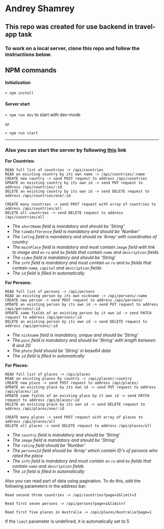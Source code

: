 # Andrey Shamrey

## This repo was created for use backend in travel-app task

### To work on a local server, clone this repo and follow the instructions below.

## NPM commands

#### Initialization
`> npm install`

#### Server start
`> npm run dev` to start with dev-mode 

or

`> npm run start`

--- 

### Also you can start the server by following [this](https://travel-app-back-113.herokuapp.com/) link 

__For Countries:__
```
READ full list of countries -> /api/countries
READ an existing country by its own name -> /api/countries/:name
CREATE new country -> send POST request to address /api/countries 
UPDATE an existing country by its own id -> send PUT request to address /api/countries/:id
DELETE an existing country by its own id -> send DELETE request to address /api/countries/one/:id

CREATE many countries -> send POST request with array of countries to address /api/countries/all
DELETE all countries -> send DELETE request to address /api/countries/all
```
 - _The `shortName` field is mandatory and should be 'String'_
 - _The `timeDifference` field is mandatory and should be 'Number'_
 - _The `latlng` field is mandatory and should ne 'Array' with coordinates of country_
 - _The `mainPlace` field is mandatory and must contain `image` field with link to image and `en` `ru` and `be` fields that contain `name` and `description` fields_
 - _The `video` field is mandatory and should be 'String'_
 - _The `info` field is mandatory and must contain `en` `ru` and `be` fields that contain `name`, `capital` and `description` fields_
 - _The `id` field is filled in automatically_

__For Persons:__
```
READ full list of persons -> /api/persons
READ an existing person by its own nickname -> /api/persons/:name
CREATE new person -> send POST request to address /api/persons/ 
UPDATE an existing person by its own id -> send PUT request to address /api/persons/:id
UPDATE same fields of an existing person by it own id -> send PATCH request to address /api/persons/:id
DELETE an existing person by its own id -> send DELETE request to address /api/persons/:id
```
 - _The `nickname` field is mandatory, unique and should be 'String'_
 - _The `pass` field is mandatory and should be 'String' with length between 8 and 20_
 - _The `photo` field should be 'String' in base64 data_
 - _The `id` field is filled in automatically_

__For Places:__
```
READ full list of places -> /api/places
READ an existing places by country -> /api/places/:country
CREATE new place -> send POST request to address /api/places/ 
UPDATE an existing place by its own id -> send PUT request to address /api/places/:id
UPDATE same fields of an existing place by it own id -> send PATCH request to address /api/places/:id
DELETE an existing place by its own id -> send DELETE request to address /api/places/one/:id

CREATE many places -> send POST request with array of places to address /api/places/all
DELETE all places -> send DELETE request to address /api/places/all
```
 - _The `country` field is mandatory and should be 'String'_
 - _The `image` field is mandatory and should be 'String'_
 - _The `rating` field should be 'Number'_
 - _The `personsId` field should be 'Array' which contain ID's of persons who rated the place_
 - _The `info` field is mandatory and must contain `en` `ru` and `be` fields that contain `name` and `description` fields_
 - _The `id` field is filled in automatically_

Also you can read part of data using pagination. To do this, add the following parameters in the address bar:

```
Read second three countries -> /api/countries?page=2&limit=3

Read first seven persons -> /api/persons?page=1&limit=7

Read first five places in Australia -> /api/places/Australia?page=1
```

If the `limit` parameter is undefined, it is automatically set to 5
